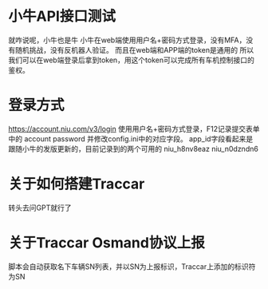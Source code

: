 # 小牛API接口测试
就咋说呢，小牛也是牛
小牛在web端使用用户名+密码方式登录，没有MFA，没有随机挑战，没有反机器人验证。
而且在web端和APP端的token是通用的
所以我们可以在web端登录后拿到token，用这个token可以完成所有车机控制接口的鉴权。

# 登录方式
https://account.niu.com/v3/login
使用用户名+密码方式登录，F12记录提交表单中的
account
password
并修改config.ini中的对应字段。
app_id字段看起来是跟随小牛的发版更新的，目前记录到的两个可用的
niu_h8nv8eaz
niu_n0dzndn6

# 关于如何搭建Traccar
转头去问GPT就行了

# 关于Traccar Osmand协议上报
脚本会自动获取名下车辆SN列表，并以SN为上报标识，Traccar上添加的标识符为SN
